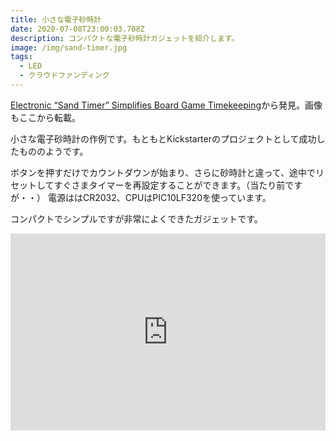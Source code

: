 ```yaml
---
title: 小さな電子砂時計
date: 2020-07-08T23:00:03.708Z
description: コンパクトな電子砂時計ガジェットを紹介します。
image: /img/sand-timer.jpg
tags:
  - LED
  - クラウドファンディング
---
```

[Electronic “Sand Timer” Simplifies Board Game Timekeeping](https://blog.hackster.io/electronic-sand-timer-simplifies-board-game-timekeeping-2321c92822c1)から発見。画像もここから転載。

小さな電子砂時計の作例です。もともとKickstarterのプロジェクトとして成功したもののようです。

ボタンを押すだけでカウントダウンが始まり、さらに砂時計と違って、途中でリセットしてすぐさまタイマーを再設定することができます。（当たり前ですが・・）
電源ははCR2032、CPUはPIC10LF320を使っています。

コンパクトでシンプルですが非常によくできたガジェットです。

<iframe width="100%" height="315" src="https://www.youtube.com/embed/QOEBWS9ZnTg" frameborder="0" allow="accelerometer; autoplay; encrypted-media; gyroscope; picture-in-picture" allowfullscreen></iframe>
